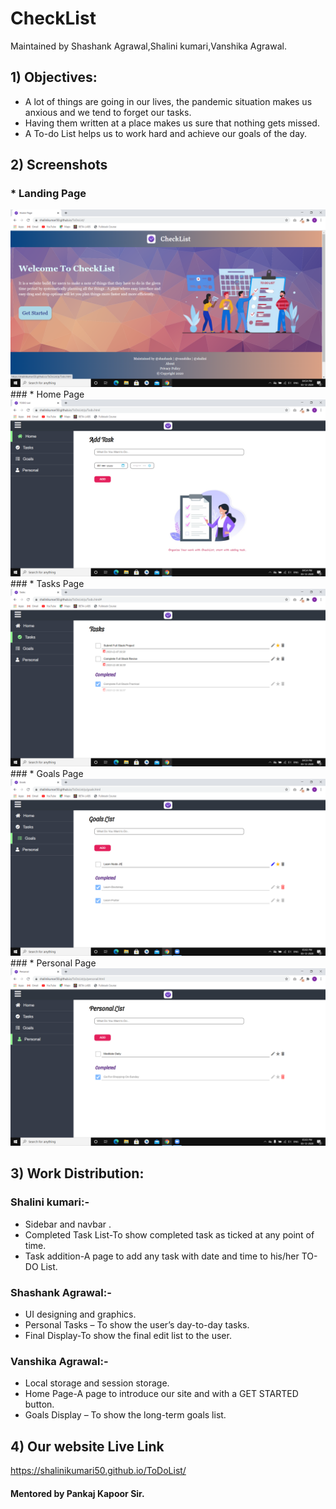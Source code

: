 # CheckList
Maintained by Shashank Agrawal,Shalini kumari,Vanshika Agrawal.


## 1) Objectives:
* A lot of things are going in our lives, the pandemic situation makes us anxious and we tend to forget our tasks. 
* Having them written at a place makes us sure that nothing gets missed. 
* A To-do List helps us to work hard and achieve our goals of the day.


## 2) Screenshots
### * Landing Page
<img src="Screenshot/1.png">
### * Home Page
<img src="Screenshot/2.png">
### * Tasks Page
<img src="Screenshot/3.png">
### * Goals Page
<img src="Screenshot/4.png">
### * Personal Page
<img src="Screenshot/5.png">


## 3) Work Distribution:
### Shalini kumari:- 	
* Sidebar and navbar .
* Completed Task List-To show completed task as ticked at any point of time.
* Task addition-A page to add any task with date and time to his/her TO-DO List.

### Shashank Agrawal:- 
* UI designing and graphics.
* Personal Tasks – To show the user’s day-to-day tasks.
* Final Display-To show the final edit list to the user.

### Vanshika Agrawal:-
* Local storage and session storage.
* Home Page-A page to introduce our site and with a GET STARTED button.
* Goals Display – To show the long-term goals list.


## 4) Our website Live Link
https://shalinikumari50.github.io/ToDoList/


#### Mentored by Pankaj Kapoor Sir. 


	
	
	
	
	
	







